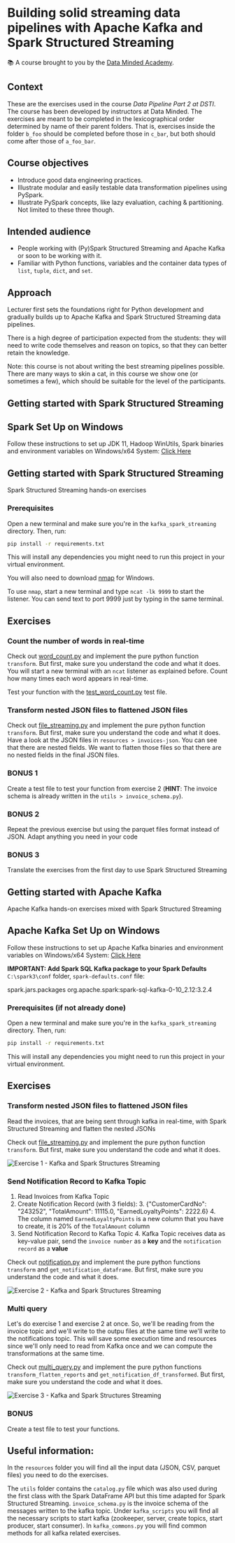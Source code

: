 # Building solid streaming data pipelines with Apache Kafka and Spark Structured Streaming

📚 A course brought to you by the [Data Minded Academy].

## Context

These are the exercises used in the course *Data Pipeline Part 2 at DSTI*.  
The course has been developed by instructors at Data Minded. The
exercises are meant to be completed in the lexicographical order determined by
name of their parent folders. That is, exercises inside the folder `b_foo`
should be completed before those in `c_bar`, but both should come after those
of `a_foo_bar`.

## Course objectives

- Introduce good data engineering practices.
- Illustrate modular and easily testable data transformation pipelines using
  PySpark.
- Illustrate PySpark concepts, like lazy evaluation, caching & partitioning.
  Not limited to these three though.

## Intended audience

- People working with (Py)Spark Structured Streaming and Apache Kafka or soon to be working with it.
- Familiar with Python functions, variables and the container data types of
  `list`, `tuple`, `dict`, and `set`.

## Approach

Lecturer first sets the foundations right for Python development and
gradually builds up to Apache Kafka and Spark Structured Streaming data pipelines.

There is a high degree of participation expected from the students: they
will need to write code themselves and reason on topics, so that they can
better retain the knowledge.

Note: this course is not about writing the best streaming pipelines possible. There are
many ways to skin a cat, in this course we show one (or sometimes a few), which
should be suitable for the level of the participants.

## Getting started with Spark Structured Streaming

## Spark Set Up on Windows
Follow these instructions to set up JDK 11, Hadoop WinUtils, Spark binaries and environment 
variables on Windows/x64 System: [Click Here](https://app.tango.us/app/workflow/Setting-up-JDK--Hadoop-WinUtils--Spark-binaries-and-environment-variables-on-Windows-x64-System-ce23bd438117424c87009b2ac1fc82bd) 


## Getting started with Spark Structured Streaming 

Spark Structured Streaming hands-on exercises

### Prerequisites
Open a new terminal and make sure you're in the `kafka_spark_streaming` directory. Then, run:

```bash
pip install -r requirements.txt
```

This will install any dependencies you might need to run this project in your virtual environment.

You will also need to download [nmap](https://nmap.org/download.html) for Windows.

To use `nmap`, start a new terminal and type `ncat -lk 9999` to start the listener. 
You can send text to port 9999 just by typing in the same terminal.


## Exercises

### Count the number of words in real-time
Check out [word_count.py](exercises/a_spark_streaming_socket_source/word_count.py) and implement the pure
python function `transform`. But first, make sure you understand the code and what it does.
You will start a new terminal with an `ncat` listener as explained before. 
Count how many times each word appears in real-time.

Test your function with the [test_word_count.py](tests/test_word_count.py) test file.


### Transform nested JSON files to flattened JSON files
Check out [file_streaming.py](exercises/b_spark_streaming_file_source/file_streaming.py) and implement the pure
python function `transform`. But first, make sure you understand the code and what it does.
Have a look at the JSON files in `resources > invoices-json`.
You can see that there are nested fields. We want to flatten those files so that there are no 
nested fields in the final JSON files.

### BONUS 1
Create a test file to test your function from exercise 2 (**HINT**: The invoice schema is already written in the `utils > invoice_schema.py`).

### BONUS 2
Repeat the previous exercise but using the parquet files format instead of JSON. Adapt anything you need in your code

### BONUS 3
Translate the exercises from the first day to use Spark Structured Streaming


## Getting started with Apache Kafka

Apache Kafka hands-on exercises mixed with Spark Structured Streaming

## Apache Kafka Set Up on Windows
Follow these instructions to set up Apache Kafka binaries and environment 
variables on Windows/x64 System: [Click Here](https://app.tango.us/app/workflow/Download-and-Configure-Apache-Kafka-on-Windows-x64-System-474eb2506acd494ebd5c94686ea610c2) 

**IMPORTANT: Add Spark SQL Kafka package to your Spark Defaults** `C:\spark3\conf` folder, `spark-defaults.conf` file:

spark.jars.packages                org.apache.spark:spark-sql-kafka-0-10_2.12:3.2.4


### Prerequisites (if not already done)
Open a new terminal and make sure you're in the `kafka_spark_streaming` directory. Then, run:

```bash
pip install -r requirements.txt
```

This will install any dependencies you might need to run this project in your virtual environment.


## Exercises

### Transform nested JSON files to flattened JSON files
Read the invoices, that are being sent through kafka in real-time, with Spark Structured Streaming and flatten the nested JSONs

Check out [file_streaming.py](exercises/c_spark_streaming_kafka_source/file_streaming.py) and implement the pure
python function `transform`. But first, make sure you understand the code and what it does.

![Exercise 1 - Kafka and Spark Structures Streaming](images/exercise1.png "Exercise 1 - Kafka and Spark Structures Streaming")


### Send Notification Record to Kafka Topic
1. Read Invoices from Kafka Topic
2. Create Notification Record (with 3 fields):
   3. {"CustomerCardNo": "243252", "TotalAmount": 11115.0, "EarnedLoyaltyPoints": 2222.6}
   4. The  column named `EarnedLoyaltyPoints` is a new column that you have to create, it is 20% of the `TotalAmount` column
3. Send Notification Record to Kafka Topic
   4. Kafka Topic receives data as key-value pair, send the `invoice number` as a **key** and the `notification record` as a **value**

Check out [notification.py](exercises/c_spark_streaming_kafka_source/notification.py) and implement the pure
python functions `transform` and `get_notification_dataframe`. But first, make sure you understand the code and what it does.

![Exercise 2 - Kafka and Spark Structures Streaming](images/exercise2.png "Exercise 2 - Kafka and Spark Structures Streaming")


### Multi query
Let's do exercise 1 and exercise 2 at once. So, we'll be reading from the invoice topic and we'll write to the outpu
files at the same time we'll write to the notifications topic. This will save some execution time and resources since
we'll only need to read from Kafka once and we can compute the transformations at the same time.

Check out [multi_query.py](exercises/c_spark_streaming_kafka_source/multi_query.py) and implement the pure
python functions `transform_flatten_reports` and `get_notification_df_transformed`. 
But first, make sure you understand the code and what it does.

![Exercise 3 - Kafka and Spark Structures Streaming](images/exercise3.png "Exercise 3 - Kafka and Spark Structures Streaming")


### BONUS
Create a test file to test your functions.


## Useful information:
In the `resources` folder you will find all the input data (JSON, CSV, parquet files) you need to do the exercises.

The `utils` folder contains the `catalog.py` file which was also used during the first class with the Spark DataFrame API
but this time adapted for Spark Structured Streaming. `invoice_schema.py` is the invoice schema of the messages written
to the kafka topic. Under `kafka_scripts` you will find all the necessary scripts to start kafka (zookeeper, server, 
create topics, start producer, start consumer). In `kafka_commons.py` you will find common methods for all kafka related
exercises.

[Data Minded Academy]: https://www.dataminded.academy/
